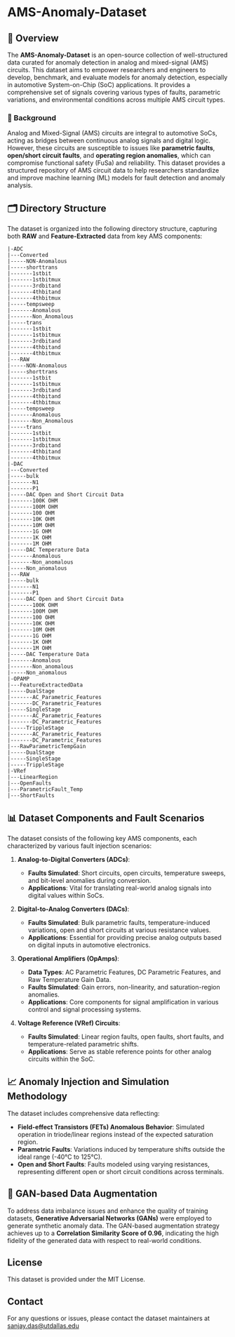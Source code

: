 # AMS-Anomaly-Dataset

## 🚀 Overview
The **AMS-Anomaly-Dataset** is an open-source collection of well-structured data curated for anomaly detection in analog and mixed-signal (AMS) circuits. This dataset aims to empower researchers and engineers to develop, benchmark, and evaluate models for anomaly detection, especially in automotive System-on-Chip (SoC) applications. It provides a comprehensive set of signals covering various types of faults, parametric variations, and environmental conditions across multiple AMS circuit types.

### 📜 Background
Analog and Mixed-Signal (AMS) circuits are integral to automotive SoCs, acting as bridges between continuous analog signals and digital logic. However, these circuits are susceptible to issues like **parametric faults**, **open/short circuit faults**, and **operating region anomalies**, which can compromise functional safety (FuSa) and reliability. This dataset provides a structured repository of AMS circuit data to help researchers standardize and improve machine learning (ML) models for fault detection and anomaly analysis.

## 🗂️ Directory Structure
The dataset is organized into the following directory structure, capturing both **RAW** and **Feature-Extracted** data from key AMS components:



    |-ADC
    |---Converted
    |-----NON-Anomalous
    |-----shorttrans
    |-------1stbit
    |-------1stbitmux
    |-------3rdbitand
    |-------4thbitand
    |-------4thbitmux
    |-----tempsweep
    |-------Anomalous
    |-------Non_Anomalous
    |-----trans
    |-------1stbit
    |-------1stbitmux
    |-------3rdbitand
    |-------4thbitand
    |-------4thbitmux
    |---RAW
    |-----NON-Anomalous
    |-----shorttrans
    |-------1stbit
    |-------1stbitmux
    |-------3rdbitand
    |-------4thbitand
    |-------4thbitmux
    |-----tempsweep
    |-------Anomalous
    |-------Non_Anomalous
    |-----trans
    |-------1stbit
    |-------1stbitmux
    |-------3rdbitand
    |-------4thbitand
    |-------4thbitmux
    |-DAC
    |---Converted
    |-----bulk
    |-------N1
    |-------P1
    |-----DAC Open and Short Circuit Data
    |-------100K OHM
    |-------100M OHM
    |-------100 OHM
    |-------10K OHM
    |-------10M OHM
    |-------1G OHM
    |-------1K OHM
    |-------1M OHM
    |-----DAC Temperature Data
    |-------Anomalous
    |-------Non_anomalous
    |-----Non_anomalous
    |---RAW
    |-----bulk
    |-------N1
    |-------P1
    |-----DAC Open and Short Circuit Data
    |-------100K OHM
    |-------100M OHM
    |-------100 OHM
    |-------10K OHM
    |-------10M OHM
    |-------1G OHM
    |-------1K OHM
    |-------1M OHM
    |-----DAC Temperature Data
    |-------Anomalous
    |-------Non_anomalous
    |-----Non_anomalous
    |-OPAMP
    |---FeatureExtractedData
    |-----DualStage
    |-------AC_Parametric_Features
    |-------DC_Parametric_Features
    |-----SingleStage
    |-------AC_Parametric_Features
    |-------DC_Parametric_Features
    |-----TrippleStage
    |-------AC_Parametric_Features
    |-------DC_Parametric_Features
    |---RawParametricTempGain
    |-----DualStage
    |-----SingleStage
    |-----TrippleStage
    |-VRef
    |---LinearRegion
    |---OpenFaults
    |---ParametricFault_Temp
    |---ShortFaults


## 📊 Dataset Components and Fault Scenarios
The dataset consists of the following key AMS components, each characterized by various fault injection scenarios:

1. **Analog-to-Digital Converters (ADCs)**:
   - **Faults Simulated**: Short circuits, open circuits, temperature sweeps, and bit-level anomalies during conversion.
   - **Applications**: Vital for translating real-world analog signals into digital values within SoCs.

2. **Digital-to-Analog Converters (DACs)**:
   - **Faults Simulated**: Bulk parametric faults, temperature-induced variations, open and short circuits at various resistance values.
   - **Applications**: Essential for providing precise analog outputs based on digital inputs in automotive electronics.

3. **Operational Amplifiers (OpAmps)**:
   - **Data Types**: AC Parametric Features, DC Parametric Features, and Raw Temperature Gain Data.
   - **Faults Simulated**: Gain errors, non-linearity, and saturation-region anomalies.
   - **Applications**: Core components for signal amplification in various control and signal processing systems.

4. **Voltage Reference (VRef) Circuits**:
   - **Faults Simulated**: Linear region faults, open faults, short faults, and temperature-related parametric shifts.
   - **Applications**: Serve as stable reference points for other analog circuits within the SoC.

## 📈 Anomaly Injection and Simulation Methodology
The dataset includes comprehensive data reflecting:
- **Field-effect Transistors (FETs) Anomalous Behavior**: Simulated operation in triode/linear regions instead of the expected saturation region.
- **Parametric Faults**: Variations induced by temperature shifts outside the ideal range (-40°C to 125°C).
- **Open and Short Faults**: Faults modeled using varying resistances, representing different open or short circuit conditions across terminals.

## 🤖 GAN-based Data Augmentation
To address data imbalance issues and enhance the quality of training datasets, **Generative Adversarial Networks (GANs)** were employed to generate synthetic anomaly data. The GAN-based augmentation strategy achieves up to a **Correlation Similarity Score of 0.96**, indicating the high fidelity of the generated data with respect to real-world conditions.


<!-- ## 🔍 Research Paper and Citation
If you use this dataset, please cite the research paper:

To ADD -->



## License
This dataset is provided under the MIT License.

## Contact
For any questions or issues, please contact the dataset maintainers at sanjay.das@utdallas.edu